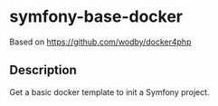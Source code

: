# symfony-base-docker

Based on https://github.com/wodby/docker4php

## Description

Get a basic docker template to init a Symfony project.
